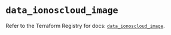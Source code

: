 # `data_ionoscloud_image`

Refer to the Terraform Registry for docs: [`data_ionoscloud_image`](https://registry.terraform.io/providers/ionos-cloud/ionoscloud/6.5.3/docs/data-sources/image).
